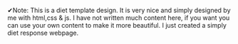 ✔Note: This is a diet template design.  It is very nice and simply designed by me with html,css & js.  I have not written much content here, if you want you can use your own content to make it more beautiful.  I just created a simply diet response webpage.

